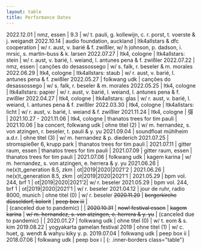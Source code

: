```yaml
---
layout: table
title: Performance Dates
---
```



2022.12.01 | nmz, essen | 9.3 | w/ t. pauli, g. kollewijn, c. r. porst, t. voerste & j. weigandt
2022.10.14 | audio foundation, auckland | ltk4allstars & dfc cooperation | w/ r. aust, v. barié & f. zwißler, w/ h johnson, p. dadson, i. mrsic, s. martin-buss & k. larsen
2022.07.27 | ltk4, cologne | ltk4allstars: stein | w/ r. aust, v. barié, l. weiand, l. antunes pena & f. zwißler 
2022.07.22 | nmz, essen | canções do desassossego | w/ s. falk, r. beseler & m. morales
2022.06.29 | ltk4, cologne | ltk4allstars: staub | w/ r. aust, v. barié, l. antunes pena & f. zwißler 
2022.05.27 | folkwang udk  | canções do desassossego | w/ s. falk, r. beseler & m. morales
2022.05.25 | ltk4, cologne | ltk4allstars: papier | w/ r. aust, v. barié, l. weiand, l. antunes pena & f. zwißler 
2022.04.27 | ltk4, cologne | ltk4allstars: glas | w/ r. aust, v. barié, l. weiand, l. antunes pena & f. zwißler 
2022.03.30 | ltk4, cologne | ltk4allstars: licht | w/ r. aust, v. barié, l. weiand & f. zwißler 
2021.11.24 | ltk4, cologne  | 彁 | 
2021.10.27 - 2021.11.06  | ltk4, cologne  | thanatos trees for tim pauli | 
2021.10.06  | ba concert, folkwang udk  | ohne titel (2) | w/ m. hernandez, s. von atzingen, r. beseler, t. pauli & y. yu
2021.09.04  | soundfloat mühlheim a.d.r. | ohne titel (3) | w/ m. hernandez & p. diederich
2021.07.25  | stromspießer 6, krupp park | thanatos trees for tim pauli |
2021.07.11  | gitter raum, essen | thanatos trees for tim pauli  |
2021.07.09  | gitter raum, essen | thanatos trees for tim pauli  |
2021.07.06  |  folkwang udk  | kagem karina  | w/ m. hernandez, s. von atzingen, e. herrera & y. yu
2021.06.26  | ne(x)t_generation 8.5, zkm | ot\|2019\|2020\|2021'2 |
2021.06.26  | ne(x)t_generation 8.5, zkm | ot\|2019\|2020\|2021'1 |
2021.05.29  | bpm vol. 244, brf 1 | ot\|2019\|2020\|2021'2| w/ r. beseler
2021.05.29  | bpm vol. 244, brf 1 | ot\|2019\|2020\|2021'1 | w/ r. beseler
2021.04.12  |  jour de ruhr, radio 8000, munich  | ohne titel (0)  | w/ r. beseler
~~2020.11.20~~ |  ~~bergerkirche düsseldorf, kolorit~~ | ~~peep box iii~~ |  
 | (canceled due to pandemic) | |
~~2020.10.31~~ |  ~~now! festival essen~~ | ~~kagem karina~~ | ~~w/ m. hernandez, s. von atzingen, e. herrera & y. yu~~ 
 | (canceled due to pandemic) | |
2020.01.27  |  folkwang udk  | ohne titel (0)      | w/ t. eom & s. kim
2019.08.22  |  yogyakarta gamelan festival 2019 | ohne titel (1) | w/ c. huet, g. wendt & wahyu kiky y. p.
2019.07.04  |  folkwang udk  | peep box ii |
2018.07.06  |  folkwang udk  | peep box i |
{: .inner-borders class="table"}
